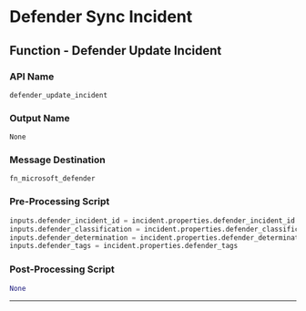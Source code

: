 <!--
    DO NOT MANUALLY EDIT THIS FILE
    THIS FILE IS AUTOMATICALLY GENERATED WITH resilient-sdk codegen
    Generated with resilient-sdk v49.0.4368
-->

# Defender Sync Incident

## Function - Defender Update Incident

### API Name
`defender_update_incident`

### Output Name
`None`

### Message Destination
`fn_microsoft_defender`

### Pre-Processing Script
```python
inputs.defender_incident_id = incident.properties.defender_incident_id
inputs.defender_classification = incident.properties.defender_classification
inputs.defender_determination = incident.properties.defender_determination
inputs.defender_tags = incident.properties.defender_tags
```

### Post-Processing Script
```python
None
```

---

